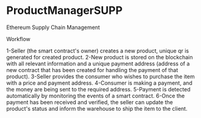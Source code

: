 # ProductManagerSUPP
Ethereum Supply Chain Management

Workflow

1-Seller (the smart contract's owner) creates a new product, unique qr is generated for created product.
2-New product is stored on the blockchain with all relevant information and a unique payment address (address of a new contract that has been created for handling the payment of that product).
3-Seller provides the consumer who wishes to purchase the item with a price and payment address.
4-Consumer is making a payment, and the money are being sent to the required address.
5-Payment is detected automatically by monitoring the events of a smart contract.
6-Once the payment has been received and verified, the seller can update the product's status and inform the warehouse to ship the item to the client.
